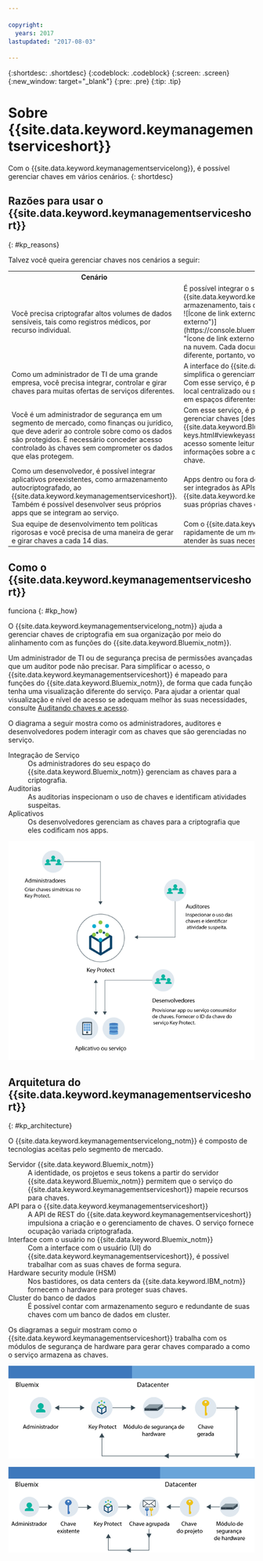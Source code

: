 ```yaml
---

copyright:
  years: 2017
lastupdated: "2017-08-03"

---
```


{:shortdesc: .shortdesc}
{:codeblock: .codeblock}
{:screen: .screen}
{:new_window: target="_blank"}
{:pre: .pre}
{:tip: .tip}

# Sobre {{site.data.keyword.keymanagementserviceshort}}

Com o {{site.data.keyword.keymanagementservicelong}},
é possível gerenciar chaves em vários cenários.
{: shortdesc}

## Razões para usar o {{site.data.keyword.keymanagementserviceshort}}
{: #kp_reasons}

Talvez você queira gerenciar chaves nos cenários a seguir:

<table>
  <tr>
    <th>Cenário</th>
    <th>Motivo</th>
  </tr>
  <tr>
    <td>Você precisa criptografar altos volumes de dados sensíveis, tais como registros médicos,
por recurso individual.</td>
    <td>É possível integrar o serviço {{site.data.keyword.keymanagementserviceshort}} com soluções de armazenamento, tais como [{{site.data.keyword.objectstorageshort}} ![Ícone de link externo](../../icons/launch-glyph.svg "Ícone de link externo")](https://console.bluemix.net/docs/services/ObjectStorage/index.html "Ícone de link externo"), para criptografar seus dados em repouso na nuvem. Cada documento pode ser protegido por uma chave
diferente, portanto, você tem controle granular dos seus dados.</td>
  </tr>
  <tr>
    <td>Como um administrador de TI de uma grande empresa, você precisa integrar, controlar e girar chaves para muitas ofertas de
serviços diferentes.</td>
    <td>A interface do {{site.data.keyword.keymanagementserviceshort}}
simplifica o gerenciamento dos diversos serviços de criptografia. Com esse serviço, é possível gerenciar e classificar chaves em um local
centralizado ou separar as chaves por projeto e armazená-las em espaços diferentes
do {{site.data.keyword.Bluemix_short}}.</td>
  </tr>
  <tr>
    <td>Você é um administrador de segurança em um segmento de mercado, como finanças ou jurídico, que deve aderir ao controle sobre como os dados
são protegidos. É necessário conceder acesso controlado às chaves sem comprometer os dados
que elas protegem.</td>
    <td>Com esse serviço, é possível controlar o acesso do usuário para gerenciar chaves [designando diferentes funções do {{site.data.keyword.Bluemix_notm}}](managing-keys.html#viewkeyassignments). Por exemplo, é possível conceder acesso somente leitura aos usuários
que precisam visualizar informações sobre a criação da chave sem visualizar o material da chave.</td>
  <tr>
    <td>Como um desenvolvedor, é possível integrar aplicativos preexistentes, como armazenamento
autocriptografado, ao {{site.data.keyword.keymanagementserviceshort}}. Também é possível desenvolver seus próprios apps que se integram ao serviço.</td>
    <td>Apps dentro ou fora do {{site.data.keyword.Bluemix_notm}} podem ser integrados às APIs do {{site.data.keyword.keymanagementserviceshort}}. É possível usar suas próprias chaves existentes em seus apps. </td>
  </tr>
  <tr>
    <td>Sua equipe de desenvolvimento tem políticas rigorosas e
você precisa de uma maneira de gerar e girar chaves a cada 14 dias.</td>
    <td>Com o {{site.data.keyword.Bluemix_notm}},
é possível gerar chaves rapidamente de um módulo de segurança de hardware (HSM) para atender às suas necessidades de segurança em
andamento.</td>
  </tr>
</table>

## Como o {{site.data.keyword.keymanagementserviceshort}}
funciona
{: #kp_how}

O {{site.data.keyword.keymanagementservicelong_notm}} ajuda a gerenciar chaves de criptografia em sua organização por
meio do alinhamento com as funções do {{site.data.keyword.Bluemix_notm}}.

Um
administrador de TI ou de segurança precisa de permissões avançadas que um auditor pode não
precisar. Para simplificar o acesso, o {{site.data.keyword.keymanagementserviceshort}} é
mapeado para funções do {{site.data.keyword.Bluemix_notm}},
de forma que cada função tenha uma visualização diferente do serviço. Para ajudar a orientar qual visualização e nível de acesso se adequam melhor às suas necessidades, consulte [Auditando chaves e acesso](managing-keys.html#viewkeyassignments).

O diagrama a seguir mostra como os administradores, auditores e desenvolvedores podem interagir com as chaves que são gerenciadas no
serviço.

<dl>
  <dt>Integração de Serviço</dt>
    <dd>Os administradores do seu espaço do {{site.data.keyword.Bluemix_notm}} gerenciam as chaves para a criptografia.</dd>
  <dt>Auditorias</dt>
    <dd>As auditorias inspecionam o uso de chaves e identificam atividades suspeitas.</dd>
  <dt>Aplicativos</dt>
    <dd>Os desenvolvedores gerenciam as chaves para a criptografia que eles codificam nos apps.</dd>
</dl>

![O diagrama mostra os mesmos componentes conforme descrito na lista de definição anterior](images/keys-use-cases.png)

## Arquitetura do {{site.data.keyword.keymanagementserviceshort}}
{: #kp_architecture}

O {{site.data.keyword.keymanagementservicelong_notm}}
é composto de tecnologias aceitas pelo segmento de mercado.

<dl>
  <dt>Servidor {{site.data.keyword.Bluemix_notm}}</dt>
    <dd>A identidade, os projetos e seus tokens a partir do servidor {{site.data.keyword.Bluemix_notm}} permitem
que o serviço do {{site.data.keyword.keymanagementserviceshort}} mapeie recursos para
chaves.</dd>
  <dt>API para o {{site.data.keyword.keymanagementserviceshort}}</dt>
    <dd>A API de REST do {{site.data.keyword.keymanagementserviceshort}}
impulsiona a criação e o gerenciamento de chaves. O serviço fornece ocupação variada criptografada.</dd>
  <dt>Interface com o usuário no {{site.data.keyword.Bluemix_notm}}</dt>
    <dd>Com a interface com o usuário (UI) do {{site.data.keyword.keymanagementserviceshort}},
é possível trabalhar com as suas chaves de forma segura.</dd>
  <dt>Hardware security module (HSM)</dt>
    <dd>Nos bastidores, os data centers da {{site.data.keyword.IBM_notm}} fornecem o hardware para proteger suas chaves.</dd>
  <dt>Cluster do banco de dados</dt>
    <dd>É possível contar com armazenamento seguro e redundante de suas
chaves com um banco de dados em cluster.</dd>
</dl>

Os diagramas a seguir mostram como o {{site.data.keyword.keymanagementserviceshort}}
trabalha com os módulos de segurança de hardware para gerar chaves
comparado a como o serviço armazena as chaves.

![O diagrama mostra como as chaves são geradas.](images/generated-key.png)

![O diagrama mostra como as chaves existentes são armazenadas.](images/stored-key.png)
